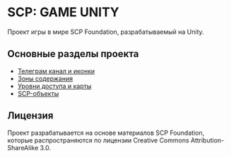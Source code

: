 # SCP: GAME UNITY

Проект игры в мире SCP Foundation, разрабатываемый на Unity.

## Основные разделы проекта

- [Телеграм канал и иконки](DECORATION.md)
- [Зоны содержания](FACILITY.md)
- [Уровни доступа и карты](CARDS.md)
- [SCP-объекты](SCP.md)

## Лицензия

Проект разрабатывается на основе материалов SCP Foundation, которые распространяются по лицензии Creative Commons Attribution-ShareAlike 3.0.
